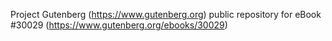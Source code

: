 Project Gutenberg (https://www.gutenberg.org) public repository for eBook #30029 (https://www.gutenberg.org/ebooks/30029)

